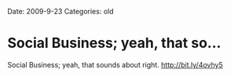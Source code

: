 Date: 2009-9-23
Categories: old

# Social Business; yeah, that so...

Social Business; yeah, that sounds about right. <a href="http://bit.ly/4ovhy5" rel="nofollow">http://bit.ly/4ovhy5</a>
